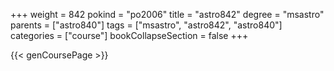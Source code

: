 +++
weight = 842
pokind = "po2006"
title = "astro842"
degree = "msastro"
parents = ["astro840"]
tags = ["msastro", "astro842", "astro840"]
categories = ["course"]
bookCollapseSection = false
+++

{{< genCoursePage >}}
